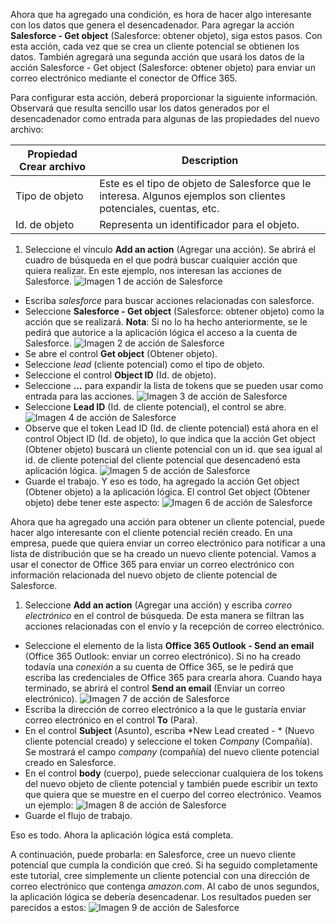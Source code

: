 Ahora que ha agregado una condición, es hora de hacer algo interesante con los datos que genera el desencadenador. Para agregar la acción **Salesforce - Get object** (Salesforce: obtener objeto), siga estos pasos. Con esta acción, cada vez que se crea un cliente potencial se obtienen los datos. También agregará una segunda acción que usará los datos de la acción Salesforce - Get object (Salesforce: obtener objeto) para enviar un correo electrónico mediante el conector de Office 365.

Para configurar esta acción, deberá proporcionar la siguiente información. Observará que resulta sencillo usar los datos generados por el desencadenador como entrada para algunas de las propiedades del nuevo archivo:

|Propiedad Crear archivo|Description|
|---|---|
|Tipo de objeto|Este es el tipo de objeto de Salesforce que le interesa. Algunos ejemplos son clientes potenciales, cuentas, etc.|
|Id. de objeto|Representa un identificador para el objeto.|


1. Seleccione el vínculo **Add an action** (Agregar una acción). Se abrirá el cuadro de búsqueda en el que podrá buscar cualquier acción que quiera realizar. En este ejemplo, nos interesan las acciones de Salesforce. ![Imagen 1 de acción de Salesforce](./media/connectors-create-api-salesforce/action-1.png)
- Escriba *salesforce* para buscar acciones relacionadas con salesforce.
- Seleccione **Salesforce - Get object** (Salesforce: obtener objeto) como la acción que se realizará. **Nota**: Si no lo ha hecho anteriormente, se le pedirá que autorice a la aplicación lógica el acceso a la cuenta de Salesforce. ![Imagen 2 de acción de Salesforce](./media/connectors-create-api-salesforce/action-2.png)
- Se abre el control **Get object** (Obtener objeto).
- Seleccione *lead* (cliente potencial) como el tipo de objeto.
- Seleccione el control **Object ID** (Id. de objeto).
- Seleccione **...** para expandir la lista de tokens que se pueden usar como entrada para las acciones. ![Imagen 3 de acción de Salesforce](./media/connectors-create-api-salesforce/action-3.png)
- Seleccione **Lead ID** (Id. de cliente potencial), el control se abre. ![Imagen 4 de acción de Salesforce](./media/connectors-create-api-salesforce/action-4.png)
- Observe que el token Lead ID (Id. de cliente potencial) está ahora en el control Object ID (Id. de objeto), lo que indica que la acción Get object (Obtener objeto) buscará un cliente potencial con un id. que sea igual al id. de cliente potencial del cliente potencial que desencadenó esta aplicación lógica. ![Imagen 5 de acción de Salesforce](./media/connectors-create-api-salesforce/action-5.png)
- Guarde el trabajo. Y eso es todo, ha agregado la acción Get object (Obtener objeto) a la aplicación lógica. El control Get object (Obtener objeto) debe tener este aspecto: ![Imagen 6 de acción de Salesforce](./media/connectors-create-api-salesforce/action-6.png)

Ahora que ha agregado una acción para obtener un cliente potencial, puede hacer algo interesante con el cliente potencial recién creado. En una empresa, puede que quiera enviar un correo electrónico para notificar a una lista de distribución que se ha creado un nuevo cliente potencial. Vamos a usar el conector de Office 365 para enviar un correo electrónico con información relacionada del nuevo objeto de cliente potencial de Salesforce.

1. Seleccione **Add an action** (Agregar una acción) y escriba *correo electrónico* en el control de búsqueda. De esta manera se filtran las acciones relacionadas con el envío y la recepción de correo electrónico.
- Seleccione el elemento de la lista **Office 365 Outlook - Send an email** (Office 365 Outlook: enviar un correo electrónico). Si no ha creado todavía una *conexión* a su cuenta de Office 365, se le pedirá que escriba las credenciales de Office 365 para crearla ahora. Cuando haya terminado, se abrirá el control **Send an email** (Enviar un correo electrónico). ![Imagen 7 de acción de Salesforce](./media/connectors-create-api-salesforce/action-7.png)
- Escriba la dirección de correo electrónico a la que le gustaría enviar correo electrónico en el control **To** (Para).
-  En el control **Subject** (Asunto), escriba *New Lead created - * (Nuevo cliente potencial creado) y seleccione el token *Company* (Compañía). Se mostrará el campo *company* (compañía) del nuevo cliente potencial creado en Salesforce.
-  En el control **body** (cuerpo), puede seleccionar cualquiera de los tokens del nuevo objeto de cliente potencial y también puede escribir un texto que quiera que se muestre en el cuerpo del correo electrónico. Veamos un ejemplo: ![Imagen 8 de acción de Salesforce](./media/connectors-create-api-salesforce/action-8.png)
- Guarde el flujo de trabajo.

Eso es todo. Ahora la aplicación lógica está completa.

A continuación, puede probarla: en Salesforce, cree un nuevo cliente potencial que cumpla la condición que creó. Si ha seguido completamente este tutorial, cree simplemente un cliente potencial con una dirección de correo electrónico que contenga *amazon.com*. Al cabo de unos segundos, la aplicación lógica se debería desencadenar. Los resultados pueden ser parecidos a estos: ![Imagen 9 de acción de Salesforce](./media/connectors-create-api-salesforce/action-9.png)

<!---HONumber=AcomDC_0914_2016-->